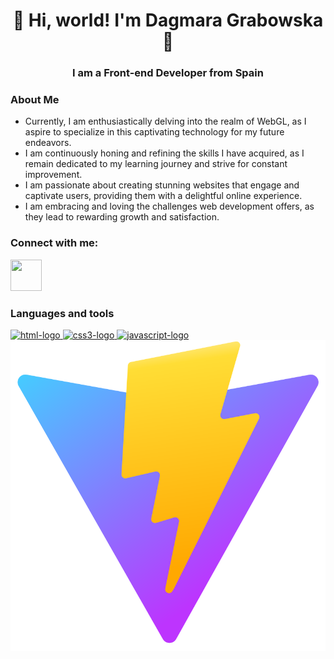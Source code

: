 <div align="center"> 

# 👋 Hi, world! I'm Dagmara Grabowska👋


### **I am a Front-end Developer** from Spain

</div>

### About Me

* Currently, I am enthusiastically delving into the realm of WebGL, as I aspire to specialize in this captivating technology for my future endeavors.
* I am continuously honing and refining the skills I have acquired, as I remain dedicated to my learning journey and strive for constant improvement.
* I am passionate about creating stunning websites that engage and captivate users, providing them with a delightful online experience.
* I am embracing and loving the challenges web development offers, as they lead to rewarding growth and satisfaction.

### Connect with me:

<a href="https://www.linkedin.com/in/dagmara-grabowska/">
    <img src="https://icongr.am/devicon/linkedin-original.svg?size=50&color=currentColor" height="50" width="50" style="max-width: 100%"/>
</a>

### Languages and tools

<a href="https://html.com/"> 
    <img alt="html-logo" src="https://icongr.am/devicon/html5-original-wordmark.svg?size=50&color=currentColor"/>
</a>
<a href="https://www.css3.com/">
    <img alt ="css3-logo" src="https://icongr.am/devicon/css3-original-wordmark.svg?size=50&color=currentColor"/>
<a/>
<a href="https://www.javascript.com/">
    <img alt="javascript-logo" src="https://icongr.am/devicon/javascript-original.svg?size=50&color=currentColor"/>
</a>
<a href="https://vitejs.dev/">
    <img alt="vite-logo" src="./vite-logo.svg"/>
</a>




<!--
**dagmaro/dagmaro** is a ✨ _special_ ✨ repository because its `README.md` (this file) appears on your GitHub profile.

Here are some ideas to get you started:

- 🔭 I’m currently working on ...
- 🌱 I’m currently learning ...
- 👯 I’m looking to collaborate on ...
- 🤔 I’m looking for help with ...
- 💬 Ask me about ...
- 📫 How to reach me: ...
- 😄 Pronouns: ...
- ⚡ Fun fact: ...
-->
